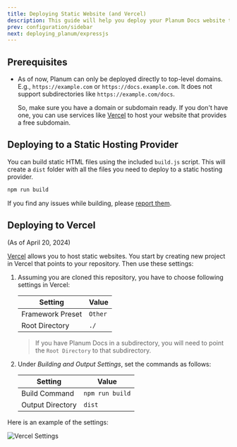```yaml
---
title: Deploying Static Website (and Vercel)
description: This guide will help you deploy your Planum Docs website to any static hosting provider and Vercel.
prev: configuration/sidebar
next: deploying_planum/expressjs
---
```


## Prerequisites

- As of now, Planum can only be deployed directly to top-level domains. E.g., `https://example.com` or `https://docs.example.com`. It does not support subdirectories like `https://example.com/docs`.

  So, make sure you have a domain or subdomain ready. If you don't have one, you can use services like [Vercel](https://vercel.com) to host your website that provides a free subdomain.

## Deploying to a Static Hosting Provider

You can build static HTML files using the included `build.js` script. This will create a `dist` folder with all the files you need to deploy to a static hosting provider.

```bash
npm run build
```

If you find any issues while building, please [report them](https://github.com/gauravjot/planum-docs/issues).

## Deploying to Vercel

(As of April 20, 2024)

[Vercel](https://vercel.com) allows you to host static websites. You start by creating new project in Vercel that points to your repository. Then use these settings:

1. Assuming you are cloned this repository, you have to choose following settings in Vercel:

   | Setting          | Value   |
   | ---------------- | ------- |
   | Framework Preset | `Other` |
   | Root Directory   | `./`    |

   > If you have Planum Docs in a subdirectory, you will need to point the `Root Directory` to that subdirectory.

2. Under _Building and Output Settings_, set the commands as follows:

   | Setting          | Value           |
   | ---------------- | --------------- |
   | Build Command    | `npm run build` |
   | Output Directory | `dist`          |

Here is an example of the settings:

![Vercel Settings](/assets/vercel_deploy_settings.webp)
